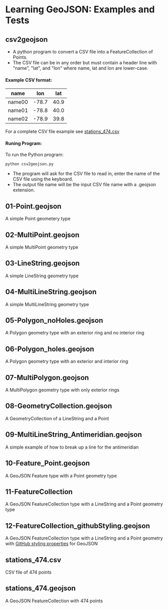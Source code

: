 

# Learning GeoJSON: Examples and Tests

## csv2geojson 
* A python program to convert a CSV file into a FeatureCollection of Points.
* The CSV file can be in any order but must contain a header line with "name", "lat", and "lon" where name, lat and lon are lower-case.

#### Example CSV format:
| name    | lon   | lat  |
| ----    | ----  | ---- |
| name00  | -78.7 | 40.9 | 
| name01  | -78.8 | 40.0 |
| name02  | -78.9 | 39.8 |

For a complete CSV file example see [stations_474.csv](https://github.com/bclayton-usgs/coding_sandbox/blob/master/geojson/stations_474.csv)

#### Runing Program:
To run the Python program:
``` 
python csv2geojson.py 
```

* The program will ask for the CSV file to read in, enter the name of the CSV file using the keyboard.
* The output file name will be the input CSV file name with a .geojson extension.



## 01-Point.geojson
A simple Point geometery type

## 02-MultiPoint.geojson
A simple MultiPoint geometry type

## 03-LineString.geojson
A simple LineString geometry type

## 04-MultiLineString.geojson
A simple MultiLineString geometry type

## 05-Polygon_noHoles.geojson
A Polygon geometry type with an exterior ring and no interior ring

## 06-Polygon_holes.geojson
A Polygon geometry type with an exterior and interior ring

## 07-MultiPolygon.geojson
A MultiPolygon geometry type with only exterior rings

## 08-GeometryCollection.geojson
A GeometryCollection of a LineString and a Point

## 09-MultiLineString_Antimeridian.geojson
A simple example of how to break up a line for the antimeridian

## 10-Feature_Point.geojson
A GeoJSON Feature type with a Point geometry type

## 11-FeatureCollection
A GeoJSON FeatureCollection type with a LineString and a Point geometry type 

## 12-FeatureCollection_githubStyling.geojson
A GeoJSON FeatureCollection type with a LineString and a Point geometry with [GitHub styling properties](https://help.github.com/articles/mapping-geojson-files-on-github/#styling-features) for GeoJSON

## stations_474.csv
CSV file of 474 points

## stations_474.geojson
A GeoJSON FeatureCollection with 474 points

